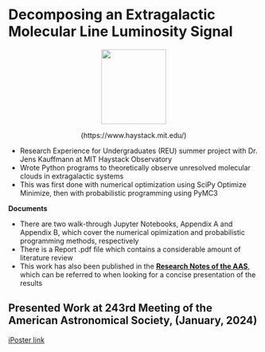 # Decomposing an Extragalactic Molecular Line Luminosity Signal 

<p align="center">
<img width="130" height="150" src= "https://github.com/Marissa-Perry/Molecular_Cloud_Population_Synthesis/assets/120825204/dc7379ec-83eb-48ce-b216-26c495602695">
</p>

<p align="center">
(https://www.haystack.mit.edu/)
</p>

* Research Experience for Undergraduates (REU) summer project with Dr. Jens Kauffmann at MIT Haystack Observatory
* Wrote Python programs to theoretically observe unresolved molecular clouds in extragalactic systems
* This was first done with numerical optimization using SciPy Optimize Minimize, then with probabilistic programming using PyMC3

**Documents**
* There are two walk-through Jupyter Notebooks, Appendix A and Appendix B, which cover the numerical opimization and probabilistic programming methods, respectively
* There is a Report .pdf file which contains a considerable amount of literature review
* This work has also been published in the **[Research Notes of the AAS](https://iopscience.iop.org/journal/2515-5172)**, which can be referred to when looking for a concise presentation of the results

## Presented Work at 243rd Meeting of the American Astronomical Society, (January, 2024)

[iPoster link](http://aas242-aas.ipostersessions.com/Default.aspx?s=1A-BB-AD-8E-14-A9-30-6E-5F-36-2B-EC-39-64-BA-CB)
